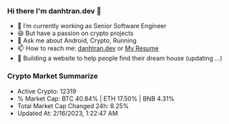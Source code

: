 ### Hi there I'm danhtran.dev 👋

- 🔭 I’m currently working as Senior Software Engineer
- 😄 But have a passion on crypto projects
- 💬 Ask me about Android, Crypto, Running 
- 📫 How to reach me: <a href="https://danhtran.dev" target="_blank">danhtran.dev</a> or <a href="Dan-Resume.pdf" target="_blank">My Resume</a>
- 🌱 Building a website to help people find their dream house (updating ...)

### Crypto Market Summarize
- Active Crypto: 12319
- % Market Cap: BTC 40.84% | ETH 17.50% | BNB 4.31%
- Total Market Cap Changed 24h: 8.25%
- Updated At: 2/16/2023, 1:22:47 AM

